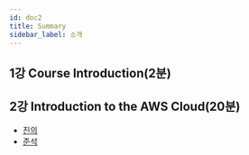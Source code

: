 ```yaml
---
id: doc2
title: Summary
sidebar_label: 소개
---
```

## 1강 Course Introduction(2분)


## 2강 Introduction to the AWS Cloud(20분)

- [진의](https://www.notion.so/tinyjin/Introduction-to-the-AWS-Cloud-8ac30fff9a0f452597bf6ac789c60145)
- [준석](./2강/aws_cp_ch2.md)

